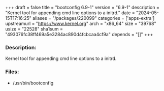 +++
draft = false
title = "bootconfig 6.9-1"
version = "6.9-1"
description = "Kernel tool for appending cmd line options to a initrd."
date = "2024-05-15T17:16:25"
aliases = "/packages/220099"
categories = ['apps-extra']
upstreamurl = "https://www.kernel.org"
arch = "x86_64"
size = "39768"
usize = "22528"
sha1sum = "493076fc38ff469a5e3284ac890d4fcbcaa4cf9a"
depends = "[]"
+++
### Description: 
Kernel tool for appending cmd line options to a initrd.

### Files: 
* /usr/bin/bootconfig
